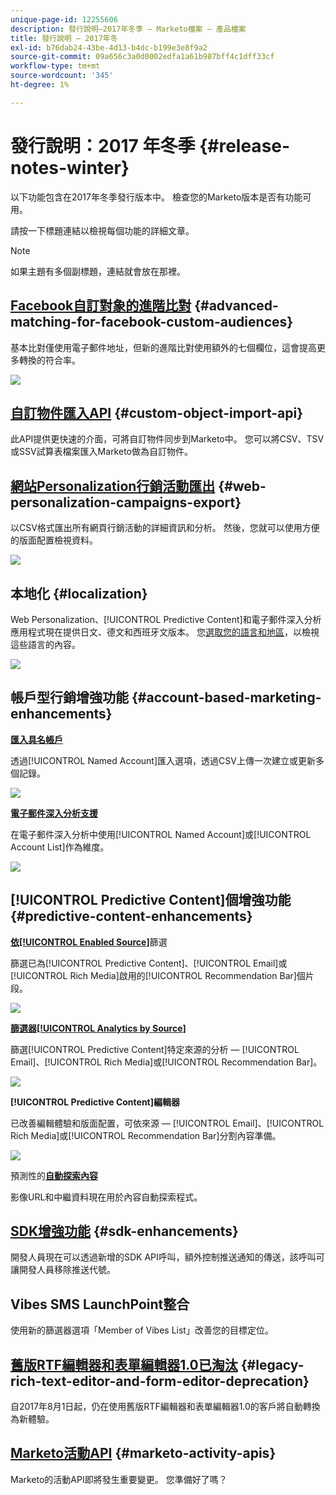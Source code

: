 ```yaml
---
unique-page-id: 12255606
description: 發行說明–2017年冬季 — Marketo檔案 — 產品檔案
title: 發行說明 — 2017年冬
exl-id: b76dab24-43be-4d13-b4dc-b199e3e8f9a2
source-git-commit: 09a656c3a0d0002edfa1a61b987bff4c1dff33cf
workflow-type: tm+mt
source-wordcount: '345'
ht-degree: 1%

---
```


# 發行說明：2017 年冬季 {#release-notes-winter}

以下功能包含在2017年冬季發行版本中。 檢查您的Marketo版本是否有功能可用。

請按一下標題連結以檢視每個功能的詳細文章。

>[!NOTE]
>
>如果主題有多個副標題，連結就會放在那裡。

## [Facebook自訂對象的進階比對](/help/marketo/product-docs/demand-generation/ad-network-integrations/add-facebook-custom-audiences-as-a-launchpoint-service.md) {#advanced-matching-for-facebook-custom-audiences}

基本比對僅使用電子郵件地址，但新的進階比對使用額外的七個欄位，這會提高更多轉換的符合率。

![](assets/fb-custom-audiences-schebsches.png)

## [自訂物件匯入API](https://developers.marketo.com/rest-api/lead-database/custom-objects/) {#custom-object-import-api}

此API提供更快速的介面，可將自訂物件同步到Marketo中。 您可以將CSV、TSV或SSV試算表檔案匯入Marketo做為自訂物件。

## [網站Personalization行銷活動匯出](/help/marketo/product-docs/web-personalization/working-with-web-campaigns/export-web-campaign-data.md) {#web-personalization-campaigns-export}

以CSV格式匯出所有網頁行銷活動的詳細資訊和分析。 然後，您就可以使用方便的版面配置檢視資料。

![](assets/web-personalization-csv-download-hand.png)

## 本地化 {#localization}

Web Personalization、[!UICONTROL Predictive Content]和電子郵件深入分析應用程式現在提供日文、德文和西班牙文版本。 您[選取您的語言和地區](/help/marketo/product-docs/administration/settings/select-your-language-locale-and-time-zone.md)，以檢視這些語言的內容。

![](assets/japanese-web-personalization.png)

## 帳戶型行銷增強功能 {#account-based-marketing-enhancements}

**[匯入具名帳戶](/help/marketo/product-docs/target-account-management/target/named-accounts/import-named-accounts.md)**

透過[!UICONTROL Named Account]匯入選項，透過CSV上傳一次建立或更新多個記錄。

![](assets/inatwo.png)

**[電子郵件深入分析支援](/help/marketo/product-docs/reporting/email-insights/filtering-in-email-insights.md)**

在電子郵件深入分析中使用[!UICONTROL Named Account]或[!UICONTROL Account List]作為維度。

![](assets/ei.png)

## [!UICONTROL Predictive Content]個增強功能 {#predictive-content-enhancements}

**[依[!UICONTROL Enabled Source]](/help/marketo/product-docs/predictive-content/working-with-predictive-content/understanding-predictive-content.md)**&#x200B;篩選

篩選已為[!UICONTROL Predictive Content]、[!UICONTROL Email]或[!UICONTROL Rich Media]啟用的[!UICONTROL Recommendation Bar]個片段。

![](assets/predictive-content-enabled-source.png)

**[篩選器[!UICONTROL Analytics by Source]](/help/marketo/product-docs/predictive-content/working-with-predictive-content/understanding-predictive-content.md)**

篩選[!UICONTROL Predictive Content]特定來源的分析 — [!UICONTROL Email]、[!UICONTROL Rich Media]或[!UICONTROL Recommendation Bar]。

![](assets/predictive-content-analytics-by-source.png)

**[!UICONTROL Predictive Content]編輯器**

已改善編輯體驗和版面配置，可依來源 — [!UICONTROL Email]、[!UICONTROL Rich Media]或[!UICONTROL Recommendation Bar]分割內容準備。

![](assets/predictive-content-editor.png)

預測性的&#x200B;**[自動探索內容](/help/marketo/product-docs/predictive-content/getting-started/enable-content-discovery.md)**

影像URL和中繼資料現在用於內容自動探索程式。

## [SDK增強功能](https://developers.marketo.com/mobile/) {#sdk-enhancements}

開發人員現在可以透過新增的SDK API呼叫，額外控制推送通知的傳送，該呼叫可讓開發人員移除推送代號。

## Vibes SMS LaunchPoint整合

使用新的篩選器選項「Member of Vibes List」改善您的目標定位。

## [舊版RTF編輯器和表單編輯器1.0已淘汰](https://nation.marketo.com/docs/DOC-4315) {#legacy-rich-text-editor-and-form-editor-deprecation}

自2017年8月1日起，仍在使用舊版RTF編輯器和表單編輯器1.0的客戶將自動轉換為新體驗。

## [Marketo活動API](https://developers.marketo.com/blog/important-change-activity-records-marketo-apis/) {#marketo-activity-apis}

Marketo的活動API即將發生重要變更。 您準備好了嗎？
